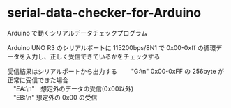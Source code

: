 # serial-data-checker-for-Arduino
Arduino で動くシリアルデータチェックプログラム 

Arduino UNO R3 のシリアルポートに 115200bps/8N1 で 0x00-0xff の循環データを入力し、正しく受信できているかをチェックする

受信結果はシリアルポートから出力する 
　　"G:\n"   0x00-0xFF の 256byte が正常に受信できた場合  
 　"EA:\n"　想定外のデータの受信(0x00以外)  
 　"EB:\n"  想定外の 0x00 の受信  
  
